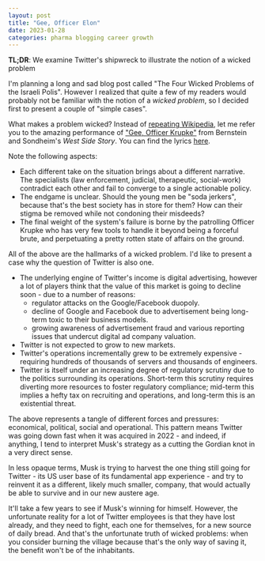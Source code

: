 ```yaml
---
layout: post
title: "Gee, Officer Elon"
date: 2023-01-28
categories: pharma blogging career growth
---
```

**TL;DR**: We examine Twitter's shipwreck to illustrate the notion of a wicked problem

I'm planning a long and sad blog post called "The Four Wicked Problems of the Israeli Polis". However I realized that quite a few of my readers would probably not be familiar with the notion of a *wicked problem*, so I decided first to present a couple of "simple cases".

What makes a problem wicked? Instead of [repeating Wikipedia](https://en.wikipedia.org/wiki/Wicked_problem), let me refer you to the amazing performance of ["Gee, Officer Krupke"](https://www.youtube.com/watch?v=L514Zv8Q4_4&t=1s) from Bernstein and Sondheim's *West Side Story*. You can find the lyrics [here](https://www.westsidestory.com/gee-officer-krupke).

Note the following aspects:
- Each different take on the situation brings about a different narrative. The specialists (law enforcement, judicial, therapeutic, social-work) contradict each other and fail to converge to a single actionable policy.
- The endgame is unclear. Should the young men be "soda jerkers", because that's the best society has in store for them? How can their stigma be removed while not condoning their misdeeds?
- The final weight of the system's failure is borne by the patrolling Officer Krupke who has very few tools to handle it beyond being a forceful brute, and perpetuating a pretty rotten state of affairs on the ground.

All of the above are the hallmarks of a wicked problem. I'd like to present a case why the question of Twitter is also one.

- The underlying engine of Twitter's income is digital advertising, however a lot of players think that the value of this market is going to decline soon - due to a number of reasons:
   - regulator attacks on the Google/Facebook duopoly.
   - decline of Google and Facebook due to advertisement being long-term toxic to their business models.
   - growing awareness of advertisement fraud and various reporting issues that undercut digital ad company valuation.
- Twitter is not expected to grow to new markets.
- Twitter's operations incrementally grew to be extremely expensive - requiring hundreds of thousands of servers and thousands of engineers. 
- Twitter is itself under an increasing degree of regulatory scrutiny due to the politics surrounding its operations. Short-term this scrutiny requires diverting more resources to foster regulatory compliance; mid-term this implies a hefty tax on recruiting and operations, and long-term this is an existential threat.

The above represents a tangle of different forces and pressures: economical, political, social and operational. This pattern means Twitter was going down fast when it was acquired in 2022 - and indeed, if anything, I tend to interpret Musk's strategy as a cutting the Gordian knot in a very direct sense.

In less opaque terms, Musk is trying to harvest the one thing still going for Twitter - its US user base of its fundamental app experience - and try to reinvent it as a different, likely much smaller, company, that would actually be able to survive and in our new austere age.

It'll take a few years to see if Musk's winning for himself. However, the unfortunate reality for a lot of Twitter employees is that they have lost already, and they need to fight, each one for themselves, for a new source of daily bread. And that's the unfortunate truth of wicked problems: when you consider burning the village because that's the only way of saving it, the benefit won't be of the inhabitants.
